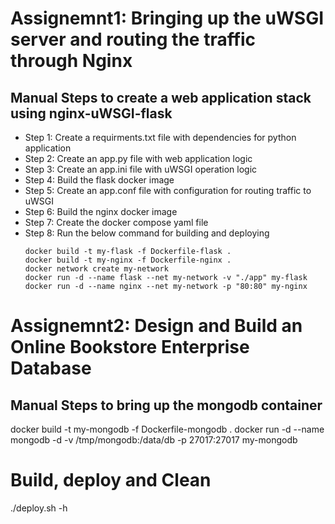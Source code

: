 # Assignemnt1: Bringing up the uWSGI server and routing the traffic through Nginx

## Manual Steps to create a web application stack using nginx-uWSGI-flask

- Step 1: Create a requirments.txt file with dependencies for python application
- Step 2: Create an app.py file with web application logic
- Step 3: Create an app.ini file with uWSGI operation logic
- Step 4: Build the flask docker image
- Step 5: Create an app.conf file with configuration for routing traffic to uWSGI
- Step 6: Build the nginx docker image
- Step 7: Create the docker compose yaml file
- Step 8: Run the below command for building and deploying
    ```
    docker build -t my-flask -f Dockerfile-flask .
	docker build -t my-nginx -f Dockerfile-nginx .
	docker network create my-network
	docker run -d --name flask --net my-network -v "./app" my-flask
	docker run -d --name nginx --net my-network -p "80:80" my-nginx
    ```


# Assignemnt2: Design and Build an Online Bookstore Enterprise Database

## Manual Steps to bring up the mongodb container

docker build -t my-mongodb -f Dockerfile-mongodb .
docker run -d --name mongodb  -d -v /tmp/mongodb:/data/db -p 27017:27017 my-mongodb


# Build, deploy and Clean
./deploy.sh -h


